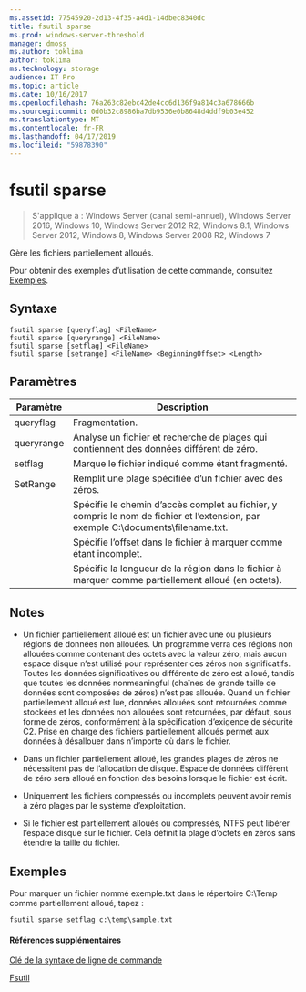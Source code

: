 ```yaml
---
ms.assetid: 77545920-2d13-4f35-a4d1-14dbec8340dc
title: fsutil sparse
ms.prod: windows-server-threshold
manager: dmoss
ms.author: toklima
author: toklima
ms.technology: storage
audience: IT Pro
ms.topic: article
ms.date: 10/16/2017
ms.openlocfilehash: 76a263c82ebc42de4cc6d136f9a814c3a678666b
ms.sourcegitcommit: 0d0b32c8986ba7db9536e0b8648d4ddf9b03e452
ms.translationtype: MT
ms.contentlocale: fr-FR
ms.lasthandoff: 04/17/2019
ms.locfileid: "59878390"
---
```

# <a name="fsutil-sparse"></a>fsutil sparse
>S'applique à : Windows Server (canal semi-annuel), Windows Server 2016, Windows 10, Windows Server 2012 R2, Windows 8.1, Windows Server 2012, Windows 8, Windows Server 2008 R2, Windows 7

Gère les fichiers partiellement alloués.

Pour obtenir des exemples d’utilisation de cette commande, consultez [Exemples](#BKMK_examples).

## <a name="syntax"></a>Syntaxe

```
fsutil sparse [queryflag] <FileName>
fsutil sparse [queryrange] <FileName>
fsutil sparse [setflag] <FileName>
fsutil sparse [setrange] <FileName> <BeginningOffset> <Length>
```

## <a name="parameters"></a>Paramètres

|Paramètre|Description|
|-------------|---------------|
|queryflag|Fragmentation.|
|queryrange|Analyse un fichier et recherche de plages qui contiennent des données différent de zéro.|
|setflag|Marque le fichier indiqué comme étant fragmenté.|
|SetRange|Remplit une plage spécifiée d’un fichier avec des zéros.|
|<FileName>|Spécifie le chemin d’accès complet au fichier, y compris le nom de fichier et l’extension, par exemple C:\documents\filename.txt.|
|<BeginningOffset>|Spécifie l’offset dans le fichier à marquer comme étant incomplet.|
|<Length>|Spécifie la longueur de la région dans le fichier à marquer comme partiellement alloué (en octets).|

## <a name="remarks"></a>Notes

-   Un fichier partiellement alloué est un fichier avec une ou plusieurs régions de données non allouées. Un programme verra ces régions non allouées comme contenant des octets avec la valeur zéro, mais aucun espace disque n’est utilisé pour représenter ces zéros non significatifs. Toutes les données significatives ou différente de zéro est alloué, tandis que toutes les données nonmeaningful (chaînes de grande taille de données sont composées de zéros) n’est pas allouée. Quand un fichier partiellement alloué est lue, données allouées sont retournées comme stockées et les données non allouées sont retournées, par défaut, sous forme de zéros, conformément à la spécification d’exigence de sécurité C2. Prise en charge des fichiers partiellement alloués permet aux données à désallouer dans n’importe où dans le fichier.

-   Dans un fichier partiellement alloué, les grandes plages de zéros ne nécessitent pas de l’allocation de disque. Espace de données différent de zéro sera alloué en fonction des besoins lorsque le fichier est écrit.

-   Uniquement les fichiers compressés ou incomplets peuvent avoir remis à zéro plages par le système d’exploitation.

-   Si le fichier est partiellement alloués ou compressés, NTFS peut libérer l’espace disque sur le fichier. Cela définit la plage d’octets en zéros sans étendre la taille du fichier.

## <a name="BKMK_examples"></a>Exemples
Pour marquer un fichier nommé exemple.txt dans le répertoire C:\Temp comme partiellement alloué, tapez :

```
fsutil sparse setflag c:\temp\sample.txt 
```

#### <a name="additional-references"></a>Références supplémentaires
[Clé de la syntaxe de ligne de commande](Command-Line-Syntax-Key.md)

[Fsutil](Fsutil.md)


